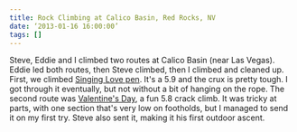 ```yaml
---
title: Rock Climbing at Calico Basin, Red Rocks, NV
date: ‘2013-01-16 16:00:00’
tags: []
---
```


Steve, Eddie and I climbed two routes at Calico Basin (near Las Vegas). Eddie led both routes, then Steve climbed, then I climbed and cleaned up. First, we climbed [Singing Love pen](http://www.mountainproject.com/v/singing-love-pen/105733040). It's a 5.9 and the crux is pretty tough. I got through it eventually, but not without a bit of hanging on the rope. The second route was [Valentine's Day](http://www.rockclimbing.com/routes/North_America/United_States/Nevada/Red_Rock_Canyon/Calico_Basin/Moderate_Mecca/Valentine_s_Day_27439.html), a fun 5.8 crack climb. It was tricky at parts, with one section that's very low on footholds, but I managed to send it on my first try. Steve also sent it, making it his first outdoor ascent.
